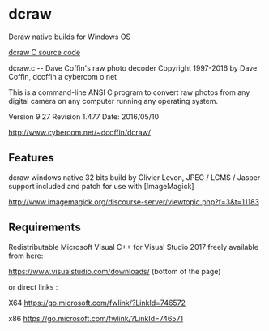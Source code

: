 dcraw
=====

Dcraw native builds for Windows OS 

[dcraw C source code](https://www.cybercom.net/~dcoffin/dcraw/dcraw.c)


   dcraw.c -- Dave Coffin's raw photo decoder
   Copyright 1997-2016 by Dave Coffin, dcoffin a cybercom o net

   This is a command-line ANSI C program to convert raw photos from
   any digital camera on any computer running any operating system.

   

Version 9.27 Revision 1.477  Date: 2016/05/10


http://www.cybercom.net/~dcoffin/dcraw/



## Features
	    
dcraw windows native 32 bits build by Olivier Levon, JPEG / LCMS / Jasper support included and patch for use with [ImageMagick]
	    
http://www.imagemagick.org/discourse-server/viewtopic.php?f=3&t=11183




## Requirements

Redistributable Microsoft Visual C++ for Visual Studio 2017 freely available from here: 

https://www.visualstudio.com/downloads/ (bottom of the page)

or direct links :

X64 https://go.microsoft.com/fwlink/?LinkId=746572

x86 https://go.microsoft.com/fwlink/?LinkId=746571